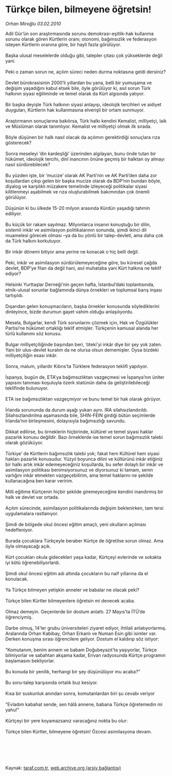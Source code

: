 # Türkçe bilen, bilmeyene öğretsin!

*Orhan Miroğlu 03.02.2010*

<div class="taraf_structure_2col_1zq">
<div class="margen_n">



 <p>Adil Gür’ün son araştırmasında sorunu demokrasi-eşitlik-hak kullanma sorunu olarak gören Kürtlerin oranı; otonomi, bağımsızlık ve federasyon isteyen Kürtlerin oranına göre, bir hayli fazla görülüyor. <br/><br/>Başka ulusal meselelerde olduğu gibi, talepler çıtası çok yükseklerde değil yani. <br/><br/>Peki o zaman sorun ne, açılım süreci neden durma noktasına geldi dersiniz? <br/><br/>Devlet bürokrasisinin 2000’li yıllardan bu yana, belli bir yumuşama ve değişim yaşadığını kabul etsek bile, öyle görülüyor ki, asıl sorun Türk halkının siyasi eğiliminde ve temel olarak da Kürt algısında yatıyor. <br/><br/>Bir başka deyişle Türk halkının siyasi anlayışı, ideolojik tercihleri ve aidiyet duyguları, Kürtlerin hak kullanmasına elverişli bir ortam sunmuyor. <br/><br/>Araştırmanın sonuçlarına bakılırsa, Türk halkı kendini Kemalist, milliyetçi, laik ve Müslüman olarak tanımlıyor. Kemalist ve milliyetçi olmak ilk sırada. <br/><br/>Böyle düşünen bir halk nasıl olacak da açılımın gerektirdiği sonuçlara rıza gösterecek? <br/><br/>Sonra meseleyi ‘din kardeşliği’ üzerinden algılayan, bunu önde tutan bir hükümet, ideolojik tercihi, dinî inancının önüne geçmiş bir halktan oy almayı nasıl sürdürebilecek?<br/><br/>Bu yüzden işte, bir ‘mucize’ olarak AK Parti’nin ve AK Parti’den daha zor koşullardan çıkıp gelen bir başka mucize olarak da BDP’nin bundan böyle, diyalog ve karşılıklı müzakere temelinde izleyeceği politikalar siyasi kilitlenmeyi aşabilmek ve rıza oluşturabilmek bakımından çok önemli görülüyor. <br/><br/>Düşünün ki bu ülkede 15-20 milyon arasında Kürdün yaşadığı tahmin ediliyor. <br/><br/>Bu küçük bir rakam sayılmaz. Milyonlarca insanın konuştuğu bir dilin, sistemli inkâr ve asimilasyon politikalarının sonunda, şimdi ikinci dil muamelesi görecek olması –ya da bu yönlü bir talep-devleti, ama daha çok da Türk halkını korkutuyor. <br/><br/>Bir inkâr dönemi bitiyor ama yerine ne konacak o hiç belli değil. <br/><br/>Peki, inkâr ve asimilasyon sürdürülemeyeceğine göre, bu küresel çağda devlet, BDP’ye filan da değil hani, asıl muhataba yani Kürt halkına ne teklif ediyor? <br/><br/>Helsinki Yurttaşlar Derneği’nin geçen hafta, İstanbul’daki toplantısında, etnik-ulusal sorunlar bağlamında dünya örnekleri ve toplumsal barış inşası tartışıldı. <br/><br/>Dışarıdan gelen konuşmacıların, başka örnekler konusunda söylediklerini dinleyince, bizde durumun gayet vahim olduğu anlaşılıyordu. <br/><br/>Mesela, Bulgarlar, kendi Türk sorunlarını çözmek için, Hak ve Özgülükler Partisi’ne hükümet ortaklığı teklif etmişler. Türkçenin kamusal alanda her türlü kullanımı söz konusu. <br/><br/>Bulgar milliyetçiliğinde başından beri, ‘öteki’yi inkâr diye bir şey yok zaten. Yani bir ulus-devlet kuralım da ne olursa olsun dememişler. Oysa bizdeki milliyetçiliğin esası inkâr. <br/><br/>Sonra, malum, yıllardır Kıbrıs’ta Türklere federasyon teklifi yapılıyor. <br/><br/>İspanya, bugün de, ETA’ya bağımsızlıktan vazgeçmesi ve İspanya’nın üniter yapısını tanıması koşuluyla özerk statünün daha da geliştirilebileceği teklifinde bulunuyor. <br/><br/>ETA ise bağımsızlıktan vazgeçmiyor ve bunu temel bir hak olarak görüyor. <br/><br/>İrlanda sorununda da durum aşağı yukarı aynı. IRA silahsızlandırıldı. Silahsızlandırılma aşamasında bile, SHIN-FEIN girdiği bütün seçimlerde İrlanda’nın birleşmesini, dolayısıyla bağımsızlığı savundu. <br/><br/>Dikkat edilirse, bu örneklerin hiçbirinde, kültürel ve temel siyasi haklar pazarlık konusu değildir. Bazı örneklerde ise temel sorun bağımsızlık talebi olarak gözüküyor. <br/><br/>Türkiye’ de Kürtlerin bağımsızlık talebi yok; fakat hem Kültürel hem siyasi hakları pazarlık konusudur. Yüzyıl boyunca dilini ve kültürünü inkâr etiğiniz bir halkı artık inkâr edemeyeceğiniz koşullarda, bu sefer dolaylı bir inkâr ve asimilasyon politikası benimsiyorsunuz ve diyorsunuz ki tamam, senin varlığını inkâr etmekten vazgeçebilirim, ama temel haklarını ne şekilde kullanacağına ben karar veririm. <br/><br/>Milli eğitime Kürtçenin hiçbir şekilde giremeyeceğine kendini inandırmış bir halk ve devlet var ortada. <br/><br/>Açılım sürecinde, asimilasyon politikalarında değişim beklenirken, tam tersi uygulamalara rastlanıyor. <br/><br/>Şimdi de bölgede okul öncesi eğitim amaçlı, yeni okulların açılması hedefleniyor. <br/><br/>Burada çocuklara Türkçeyle beraber Kürtçe de öğretilse sorun olmaz. Ama öyle olmayacağı açık. <br/><br/>Kürt çocukları okula gidecekleri yaşa kadar, Kürtçeyi evlerinde ve sokakta iyi kötü öğrenebiliyorlardı. <br/><br/>Şimdi okul öncesi eğitim adı altında çocukların bu naif yıllarına da el konulacak. <br/><br/>Ya Türkçe bilmeyen yetişkin anneler ve babalar ne olacak peki? <br/><br/>Türkçe bilen Kürtler bilmeyenlere öğretsin mi denecek acaba. <br/><br/>Olmaz demeyin. Geçenlerde bir dostum anlattı. 27 Mayıs’ta İTÜ’de öğrenciymiş. <br/><br/>Darbe olmuş, 14’ler grubu üniversiteleri ziyaret ediyor, ihtilali anlatıyorlarmış. Aralarında Orhan Kabibay, Orhan Erkanlı ve Numan Esin gibi isimler var. Derken konuşma sırası öğrencilere geliyor. Dostum el kaldırıp söz istiyor: <br/><br/>“Komutanım, benim annem ve babam Doğubeyazıt’ta yaşıyorlar, Türkçe bilmiyorlar ve sabahtan akşama kadar, Erivan radyosunda Kürtçe programın başlamasını bekliyorlar. <br/><br/>Bu konuda bir yenilik, herhangi bir şey düşünülüyor mu acaba?” <br/><br/>Bu soru-talep karşısında ortalık buz kesiyor. <br/><br/>Kısa bir suskunluk anından sonra, komutanlardan biri şu cevabı veriyor <br/><br/>“Evladım kabahat sende, sen hâlâ annene, babana Türkçe öğretemedin mi yahu!” <br/><br/>Kürtçeyi bir yere koyamazsanız varacağınız nokta bu olur: <br/><br/>Türkçe bilen Kürtler, bilmeyene öğretsin! Özcesi asimilasyona devam. </p>
<br/>
<br/>
<br/>



<br/>


<div id="taraf_not">
</div>

</div>


</div>

Kaynak: [taraf.com.tr](http://www.taraf.com.tr:80/makale/9839.htm), [web.archive.org (arşiv bağlantısı)](http://web.archive.org/web/20100222054424/http://www.taraf.com.tr:80/makale/9839.htm)
